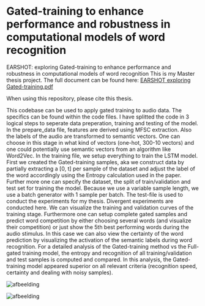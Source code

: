 # Gated-training to enhance performance and robustness in computational models of word recognition

EARSHOT: exploring Gated-training to enhance performance and robustness in computational models of word recognition
This is my Master thesis project. The full document can be found here: [EARSHOT exploring Gated-training.pdf](https://github.com/peppievt/Gated-training/files/8418969/EARSHOT.exploring.Gated-training.pdf)

When using this repository, please cite this thesis.

This codebase can be used to apply gated training to audio data. The specifics can be found within the code files. I have splitted the code in 3 logical steps to seperate data preperation, training and testing of the model. In the prepare_data file, features are derived using MFSC extraction. Also the labels of the audio are transformed to semantic vectors. One can choose in this stage in what kind of vectors (one-hot, 300-10 vectors) and one could potentially use semantic vectors from an algorithm like Word2Vec.
In the training file, we setup everything to train the LSTM model. First we created the Gated-training samples, aka we construct data by partially extracting a [0, t] per sample of the dataset and adjust the label of the word accordingly using the Entropy calculation used in the paper. 
Further more one can specify the dataset, the split of train/validation and test set for training the model. Because we use a variable sample length, we use a batch generator with 1 sample per batch.
The test-file is used to conduct the experiments for my thesis. Divergent experiments are conducted here. We can visualize the training and validation curves of the training stage. Furthermore one can setup complete gated samples and predict word competition by either choosing several words (and visualize their competition) or just show the 5th best performing words during the audio stimulus. In this case we can also view the certainty of the word prediction by visualizing the activation of the semantic labels during word recognition. 
For a detailed analysis of the Gated-training method vs the Full-gated training model, the entropy and recognition of all training/validation and test samples is computed and compared. In this analysis, the Gated-training model appeared superior on all relevant criteria (recognition speed, certainty and dealing with noisy samples).

![afbeelding](https://user-images.githubusercontent.com/47629010/161779864-5c913307-d10c-4ff6-ad10-afc6453a42d4.png)


![afbeelding](https://user-images.githubusercontent.com/47629010/161779956-9881a891-197c-4df6-b88f-2d4f34a20ca3.png)

